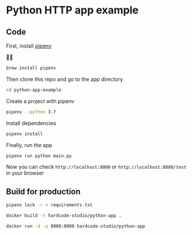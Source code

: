 # Python HTTP app example

## Code

First, install [pipenv](https://github.com/pypa/pipenv#installation)

👩‍💻

```bash
brew install pipenv
```

Then clone this repo and go to the app directory

```bash
cd python-app-example
```

Create a project with pipenv

```bash
pipenv --python 3.7
```

Install dependencies

```bash
pipenv install
```

Finally, run the app

```bash
pipenv run python main.py
```

Now you can check `http://localhost:8000` or `http://localhost:8000/test` in your browser

## Build for production

```bash
pipenv lock -r > requirements.txt
```

```bash
docker build -t hardcode-studio/python-app .
```

```bash
docker run -d -p 8000:8000 hardcode-studio/python-app
```
